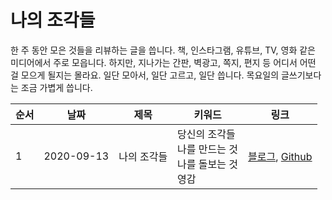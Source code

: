 # 나의 조각들

한 주 동안 모은 것들을 리뷰하는 글을 씁니다. 책, 인스타그램, 유튜브, TV, 영화 같은 미디어에서 주로 모읍니다. 하지만, 지나가는 간판, 벽광고, 쪽지, 편지 등 어디서 어떤 걸 모으게 될지는 몰라요. 일단 모아서, 일단 고르고, 일단 씁니다. 목요일의 글쓰기보다는 조금 가볍게 씁니다.

| 순서 | 날짜       | 제목        | 키워드                                                       | 링크                                                         |
| ---- | ---------- | ----------- | ------------------------------------------------------------ | ------------------------------------------------------------ |
| 1    | 2020-09-13 | 나의 조각들 | 당신의 조각들<br/>나를 만드는 것<br/>나를 돌보는 것<br/>영감 | [블로그](https://blog.naver.com/jmingyu/222088581576), [Github](./200913_나의_조각들.md) |

